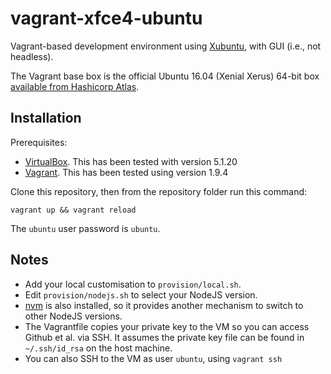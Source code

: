 # vagrant-xfce4-ubuntu

Vagrant-based development environment using [Xubuntu](https://xubuntu.org/), with GUI (i.e., not headless).

The Vagrant base box is the official Ubuntu 16.04 (Xenial Xerus) 64-bit box [available from Hashicorp Atlas](https://atlas.hashicorp.com/ubuntu/boxes/xenial64).

## Installation

Prerequisites:

* [VirtualBox](https://www.virtualbox.org/wiki/Downloads). This has been tested with version 5.1.20
* [Vagrant](https://vagrantup.com/downloads.html). This has been tested using version 1.9.4

Clone this repository, then from the repository folder run this command:

    vagrant up && vagrant reload

The `ubuntu` user password is `ubuntu`.

## Notes

* Add your local customisation to `provision/local.sh`.
* Edit `provision/nodejs.sh` to select your NodeJS version.
* [nvm](https://github.com/creationix/nvm) is also installed, so it provides another mechanism to switch to other NodeJS versions.
* The Vagrantfile copies your private key to the VM so you can access Github et al. via SSH. It assumes the private key file can be found in `~/.ssh/id_rsa` on the host machine.
* You can also SSH to the VM as user `ubuntu`, using `vagrant ssh`

